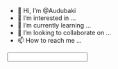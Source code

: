 - 👋 Hi, I’m @Audubaki
- 👀 I’m interested in ...
- 🌱 I’m currently learning ...
- 💞️ I’m looking to collaborate on ...
- 📫 How to reach me ...

<!---
Audubaki/Audubaki is a ✨ special ✨ repository because its `README.md` (this file) appears on your GitHub profile.
You can click the Preview link to take a look at your changes.
--->
<form>
<input type="email">
</form>
<script language="JavaScript">
function(){
Var
